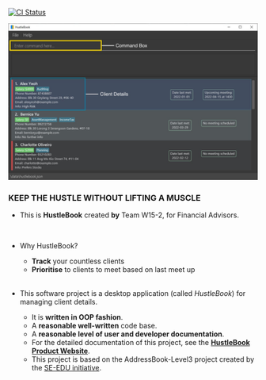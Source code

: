 [![CI Status](https://github.com/se-edu/addressbook-level3/workflows/Java%20CI/badge.svg)](https://github.com/se-edu/addressbook-level3/actions)

![Ui](docs/images/Ui.png)

### KEEP THE HUSTLE WITHOUT LIFTING A MUSCLE
* This is **HustleBook** created **by** Team W15-2, for Financial Advisors.<br>
<br>

* Why HustleBook?
  * **Track** your countless clients
  * **Prioritise** to clients to meet based on last meet up

  <br>
* This software project is a desktop application (called _HustleBook_) for managing client details.
  * It is **written in OOP fashion**. 
  * A **reasonable well-written** code base.
  * A **reasonable level of user and developer documentation**.
  * For the detailed documentation of this project, see the **[HustleBook Product Website](https://ay2122s2-cs2103t-w15-2.github.io/tp/)**.
  * This project is based on the AddressBook-Level3 project created by the [SE-EDU initiative](https://se-education.org).
